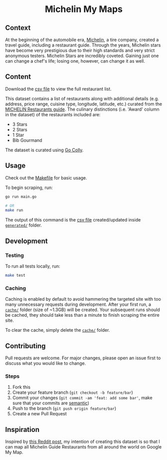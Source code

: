 <h1 align="center"><strong>Michelin My Maps</strong></h1>

## Context

At the beginning of the automobile era, [Michelin](https://www.michelin.com/), a tire company, created a travel guide, including a restaurant guide. Through the years, Michelin stars have become very prestigious due to their high standards and very strict anonymous testers. Michelin Stars are incredibly coveted. Gaining just one can change a chef's life; losing one, however, can change it as well.

## Content

Download the [csv file](./generated/michelin_my_maps.csv) to view the full restaurant list.

This dataset contains a list of restaurants along with additional details (e.g. address, price range, cuisine type, longitude, latitude, etc.) curated from the [MICHELIN Restaurants guide](https://guide.michelin.com/en/restaurants). The culinary distinctions (i.e. 'Award' column in the dataset) of the restaurants included are:

-   3 Stars
-   2 Stars
-   1 Star
-   Bib Gourmand

The dataset is curated using [Go Colly](https://github.com/gocolly/colly).

## Usage

Check out the [Makefile](./Makefile) for basic usage.

To begin scraping, run:

```sh
go run main.go

# OR
make run
```

The output of this command is the [csv file](./generated/michelin_my_maps.csv) created/updated inside [`generated/`](./generated/) folder.

## Development

### Testing

To run all tests locally, run:

```sh
make test
```

### Caching

Caching is enabled by default to avoid hammering the targeted site with too many unnecessary requests during development. After your first run, a [`cache/`](./cache/) folder (size of ~1.3GB) will be created. Your subsequent runs should be cached, they should take less than a minute to finish scraping the entire site.

To clear the cache, simply delete the [`cache/`](./cache/) folder.

## Contributing

Pull requests are welcome. For major changes, please open an issue first to discuss what you would like to change.

### Steps

1. Fork this
2. Create your feature branch (`git checkout -b feature/bar`)
3. Commit your changes (`git commit -am 'feat: add some bar'`, make sure that your commits are [semantic](https://www.conventionalcommits.org/en/v1.0.0/#summary))
4. Push to the branch (`git push origin feature/bar`)
5. Create a new Pull Request

## Inspiration

Inspired by [this Reddit post](https://www.reddit.com/r/singapore/comments/pqnjd2/singapore_michelin_guide_2021_map/), my intention of creating this dataset is so that I can map all Michelin Guide Restaurants from all around the world on Google My Map.
